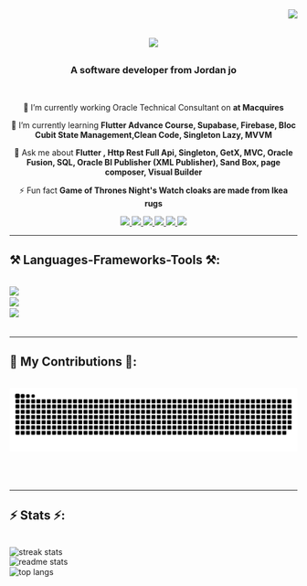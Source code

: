 <img align="right" src="https://visitor-badge.laobi.icu/badge?page_id=salesp07.salesp07" />

<h1 align="center">
    <img src="https://readme-typing-svg.herokuapp.com/?font=Righteous&size=35&center=true&vCenter=true&width=500&height=70&duration=4000&lines=Hi+There!+👋;+I'm+Mohammad+Al-Hajjeeh!;" />
</h1>

<h3 align="center">A software developer from Jordan jo</h3>

<br/>

<div align="center">
 
 🔭 I’m currently working Oracle Technical Consultant on **at Macquires**
 
 🌱 I’m currently learning **Flutter Advance Course, Supabase, Firebase, Bloc Cubit State Management,Clean Code, Singleton Lazy, MVVM**

💬 Ask me about **Flutter , Http Rest Full Api, Singleton, GetX, MVC, Oracle Fusion, SQL, Oracle BI Publisher (XML Publisher), Sand Box, page composer, Visual Builder**

⚡ Fun fact **Game of Thrones Night's Watch cloaks are made from Ikea rugs**

 </div>
 
<div align="center"> 
  <a href="mailto:mohammedhajieh13@gmail.com">
    <img src="https://img.shields.io/badge/Gmail-333333?style=for-the-badge&logo=gmail&logoColor=red" />
  </a>
  <a href="https://www.linkedin.com/in/mohammed-hajieh/" target="_blank">
    <img src="https://img.shields.io/badge/LinkedIn-0077B5?style=for-the-badge&logo=linkedin&logoColor=white" target="_blank" />
  </a>
  <a href="https://mohammedhajieh.github.io/Portfolio/" target="_blank">
     <img src="https://img.shields.io/badge/Portfolio-FF5722?style=for-the-badge&logo=todoist&logoColor=white" target="_blank" /> <!-- sqlite, safari, google-chrome are other good icon options -->
  </a>
     <a href="https://wa.me/962790093239" target="_blank">
     <img src="https://img.shields.io/badge/WhatsApp-25D366?style=for-the-badge&logo=whatsapp&logoColor=white" /> 
  </a>
    </a>
     <a href="https://www.instagram.com/mohammedhajieh90/" target="_blank">
     <img src="https://img.shields.io/badge/Instagram-E4405F?style=for-the-badge&logo=instagram&logoColor=white" />
  </a>
     <a href="https://www.facebook.com/mohmmad.hajii/" target="_blank">
     <img src="https://img.shields.io/badge/Facebook-1877F2?style=for-the-badge&logo=facebook&logoColor=white" />
  </a>
</div>

 <hr/>
 
<h2 align="left">⚒️ Languages-Frameworks-Tools ⚒️:</h2>
<br/>
<div align="left">
    <img src="https://go-skill-icons.vercel.app/api/icons?i=flutter,dart,firebase,supabase,sqlite,vscode,github,git&theme=dark&titles=true" /><br>
    <img src="https://go-skill-icons.vercel.app/api/icons?i=figma,xd,swagger,postman,outlook,slack,teams,gmail&theme=dark&titles=true" /><br>
    <img src="https://go-skill-icons.vercel.app/api/icons?i=oracle,plsql&theme=dark&titles=true" /><br>
</div>

<br/>
<hr/>

<div align="left">
  <h2>🐍 My Contributions 🐍:</h2>
  <br>
    <div align="center">
  <img alt="snake eating my contributions" src="https://raw.githubusercontent.com/salesp07/salesp07/output/github-contribution-grid-snake.svg" />
  </div>
  <br/><br/><br/>
</div>

<hr/>

<h2 align="left">⚡ Stats ⚡:</h2>
<br>
<div align="left">
  <img width=390 src="https://github-readme-streak-stats-salesp07.vercel.app/?user=mohammedhajieh&count_private=true&theme=react&border_radius=10" alt="streak stats"/><br>
  <img width=390 src="https://github-readme-stats-salesp07.vercel.app/api?username=mohammedhajieh&count_private=true&show_icons=true&theme=react&rank_icon=github&border_radius=10" alt="readme stats" /><br>
  <img width=325 align="center" src="https://github-readme-stats-salesp07.vercel.app/api/top-langs/?username=mohammedhajieh&hide=HTML&langs_count=8&layout=compact&theme=react&border_radius=10&size_weight=0.5&count_weight=0.5&exclude_repo=github-readme-stats" alt="top langs" />
</div>

<br/><br/>
